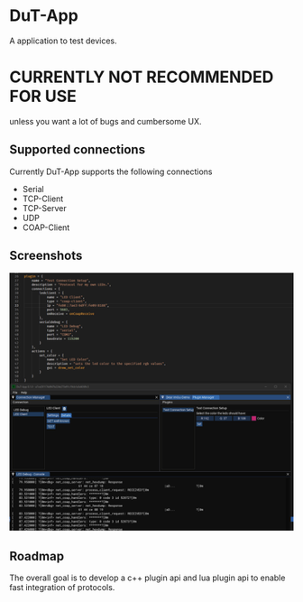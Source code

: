 # DuT-App

A application to test devices.

# CURRENTLY NOT RECOMMENDED FOR USE 
unless you want a lot of bugs and cumbersome UX.

## Supported connections

Currently DuT-App supports the following connections

* Serial
* TCP-Client
* TCP-Server
* UDP
* COAP-Client


## Screenshots

![sample](https://github.com/mathisloge/device-tester/blob/d025adce1be107abc994043d5a5673320fb5df09/docs/images/startseite.png)


## Roadmap

The overall goal is to develop a c++ plugin api and lua plugin api to enable fast integration of protocols.
